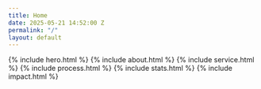 ```yaml
---
title: Home
date: 2025-05-21 14:52:00 Z
permalink: "/"
layout: default
---
```


{% include hero.html %}
{% include about.html %}
{% include service.html %}
{% include process.html %}
{% include stats.html %}
{% include impact.html %}